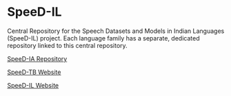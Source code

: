 # SpeeD-IL
Central Repository for the Speech Datasets and Models in Indian Languages (SpeeD-IL) project. Each language family has a separate, dedicated repository linked to this central repository.

[SpeeD-IA Repository](https://github.com/unrealtecellp/SpeeD-IA)

[SpeeD-TB Website](https://sites.google.com/view/speed-tb/)

[SpeeD-IL Website](https://sites.google.com/view/speed-il/)
